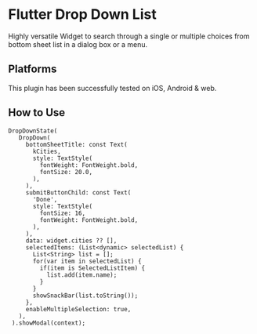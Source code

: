 # Flutter Drop Down List

Highly versatile Widget to search through a single or multiple choices from bottom sheet list in a dialog box or a menu.

## Platforms

This plugin has been successfully tested on iOS, Android & web.

## How to Use

   ```
   DropDownState(
      DropDown(
        bottomSheetTitle: const Text(
          kCities,
          style: TextStyle(
            fontWeight: FontWeight.bold,
            fontSize: 20.0,
          ),
        ),
        submitButtonChild: const Text(
          'Done',
          style: TextStyle(
            fontSize: 16,
            fontWeight: FontWeight.bold,
          ),
        ),
        data: widget.cities ?? [],
        selectedItems: (List<dynamic> selectedList) {
          List<String> list = [];
          for(var item in selectedList) {
            if(item is SelectedListItem) {
              list.add(item.name);
            }
          }
          showSnackBar(list.toString());
        },
        enableMultipleSelection: true,
      ),
    ).showModal(context);
   ```
